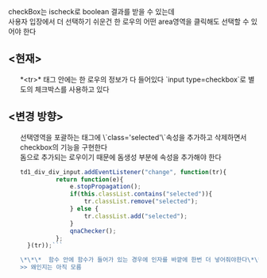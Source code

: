 
checkBox는 ischeck로 boolean 결과를 받을 수 있는데 <br>
사용자 입장에서 더 선택하기 쉬운건 한 로우의 어떤 area영역을 클릭해도
선택할 수 있어야 한다

<h2><현재></h2>
<ul>
*&#60;tr&#62;* 태그 안에는 한 로우의 정보가 다 들어있다
`input type=checkbox`로 별도의 체크박스를 사용하고 있다
</ul>

<h2><변경 방향></h2>
<p>
<ul>
선택영역을 포괄하는 태그에 \`class='selected'\`속성을 추가하고 삭제하면서
checkbox의 기능을 구현한다<br>
돔으로 추가되는 로우이기 때문에 돔생성 부분에 속성을 추가해야 한다

  ```javascript
  td1_div_div_input.addEventListener("change", function(tr){
			return function(e){
			    e.stopPropagation();
				if(this.classList.contains("selected")){
					tr.classList.remove("selected");
				} else {
					tr.classList.add("selected");
				}
				qnaChecker();
			};
	}(tr));```
  
\*\*\*  함수 안에 함수가 들어가 있는 경우에 인자를 바깥에 한번 더 넣어줘야한다\*\*\*
  >> 왜인지는 아직 모름 

